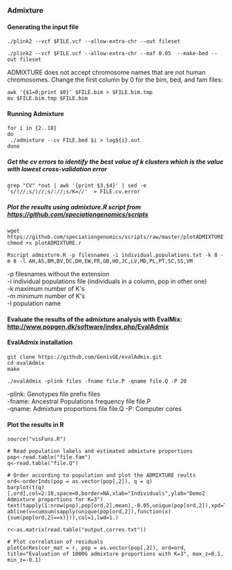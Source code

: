 ### Admixture

#### Generating the input file

```{r eval=FALSE}
./plink2 --vcf $FILE.vcf --allow-extra-chr --out fileset  

./plink2 --vcf $FILE.vcf --allow-extra-chr --maf 0.05  --make-bed --out fileset  
```

ADMIXTURE does not accept chromosome names that are not human chromosomes. Change the first column by 0 for the bim, bed, and fam files:

```{r eval=FALSE}
awk '{$1=0;print $0}' $FILE.bim > $FILE.bim.tmp
mv $FILE.bim.tmp $FILE.bim
```

#### Running Admixture
```{r eval=FALSE}
for i in {2..18}
do
 ./admixture --cv FILE.bed $i > log${i}.out
done
```

##### Get the cv errors to identify the best value of k clusters which is the value with lowest cross-validation error  

```{r eval=FALSE}
grep "CV" *out | awk '{print $3,$4}' | sed -e 's/(//;s/)//;s/://;s/K=//'  > FILE.cv.error
```

##### Plot the results using admixture.R script from https://github.com/speciationgenomics/scripts  

```{r eval=FALSE}
wget https://github.com/speciationgenomics/scripts/raw/master/plotADMIXTURE.r
chmod +x plotADMIXTURE.r

Rscript admixture.R -p filesnames -i individual.populations.txt -k 8 -m 8 -l AH,AS,BM,BV,DC,DH,EW,FR,GB,HO,JC,LV,MD,PL,PT,SC,SS,VM
```

-p filesnames without the extension  
-i individual populations file (individuals in a column, pop in other one)  
-k maximum number of K's  
-m minimum number of K's  
-l population name  


#### Evaluate the results of the admixture analysis with EvalMix: http://www.popgen.dk/software/index.php/EvalAdmix

#### EvalAdmix installation  

```{r eval=FALSE}
git clone https://github.com/GenisGE/evalAdmix.git
cd evalAdmix
make

./evalAdmix -plink files -fname file.P -qname file.Q -P 20 
```
-plink: Genotypes file prefix files    
-fname: Ancestral Populations frequency file file.P  
-qname: Admixture proportions file file.Q
-P: Computer cores 

#### Plot the results in R
```{r eval=FALSE}
source("visFuns.R")

# Read population labels and estimated admixture proportions
pop<-read.table("file.fam")
q<-read.table("file.Q")

# Order according to population and plot the ADMIXTURE reults
ord<-orderInds(pop = as.vector(pop[,2]), q = q)
barplot(t(q)[,ord],col=2:10,space=0,border=NA,xlab="Individuals",ylab="Demo2 Admixture proportions for K=3")
text(tapply(1:nrow(pop),pop[ord,2],mean),-0.05,unique(pop[ord,2]),xpd=T)
abline(v=cumsum(sapply(unique(pop[ord,2]),function(x){sum(pop[ord,2]==x)})),col=1,lwd=1.)

r<-as.matrix(read.table("output.corres.txt"))

# Plot correlation of residuals
plotCorRes(cor_mat = r, pop = as.vector(pop[,2]), ord=ord, title="Evaluation of 1000G admixture proportions with K=3", max_z=0.1, min_z=-0.1)
```
